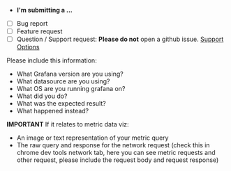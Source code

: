 * **I'm submitting a ...**
- [ ] Bug report
- [ ] Feature request
- [ ] Question / Support request: **Please do not** open a github issue. [Support Options](http://grafana.org/support/)

Please include this information:
- What Grafana version are you using?
- What datasource are you using?
- What OS are you running grafana on?
- What did you do?
- What was the expected result?
- What happened instead?

**IMPORTANT** If it relates to metric data viz:
- An image or text representation of your metric query
- The raw query and response for the network request (check this in chrome dev tools network tab, here you can see metric requests and other request, please include the request body and request response)

